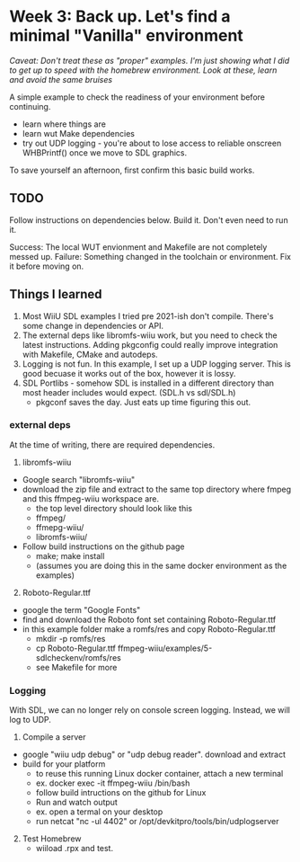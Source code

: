 # Week 3: Back up.  Let's find a minimal "Vanilla" environment

_Caveat: Don't treat these as "proper" examples.  I'm just showing what I did to get up to speed with the homebrew environment.  Look at these, learn and avoid the same bruises_

A simple example to check the readiness of your environment before continuing.
* learn where things are
* learn wut Make dependencies
* try out UDP logging - you're about to lose access to reliable onscreen WHBPrintf() once we move to SDL graphics.

To save yourself an afternoon, first confirm this basic build works.

## TODO

Follow instructions on dependencies below.  Build it.  Don't even need to run it.

Success: The local WUT envionment and Makefile are not completely messed up.
Failure: Something changed in the toolchain or environment.  Fix it before moving on.

## Things I learned
1. Most WiiU SDL examples I tried pre 2021-ish don't compile.  There's some change in dependencies or API.
2. The external deps like libromfs-wiiu work, but you need to check the latest instructions.  Adding pkgconfig could really improve
integration with Makefile, CMake and autodeps.
3. Logging is not fun.  In this example, I set up a UDP logging server.  This is good becuase it works out of the box, however it is lossy. 
4. SDL Portlibs - somehow SDL is installed in a different directory than most header includes would expect. (SDL.h vs sdl/SDL.h)
   - pkgconf saves the day.  Just eats up time figuring this out.

### external deps
At the time of writing, there are required dependencies.

1. libromfs-wiiu
  - Google search "libromfs-wiiu"
  - download the zip file and extract to the same top directory where fmpeg and this ffmpeg-wiiu workspace are.
     - the top level directory should look like this
     - ffmpeg/
     - ffmepg-wiiu/
     - libromfs-wiiu/
  - Follow build instructions on the github page
     - make; make install
     - (assumes you are doing this in the same docker environment as the examples)
2. Roboto-Regular.ttf
  - google the term "Google Fonts"
  - find and download the Roboto font set containing Roboto-Regular.ttf
  - in this example folder make a romfs/res and copy Roboto-Regular.ttf
      - mkdir -p romfs/res
      - cp Roboto-Regular.ttf ffmpeg-wiiu/examples/5-sdlcheckenv/romfs/res
      - see Makefile for more

### Logging

With SDL, we can no longer rely on console screen logging.  Instead, we will log to UDP.

1. Compile a server
 - google "wiiu udp debug" or "udp debug reader". download and extract
 - build for your platform
   - to reuse this running Linux docker container, attach a new terminal 
   - ex. docker exec -it ffmpeg-wiiu /bin/bash
   - follow build intructions on the github for Linux
   - Run and watch output
   -  ex. open a termal on your desktop
   -  run netcat  "nc -ul 4402" or /opt/devkitpro/tools/bin/udplogserver

2. Test Homebrew
   - wiiload <this app>.rpx  and test.
